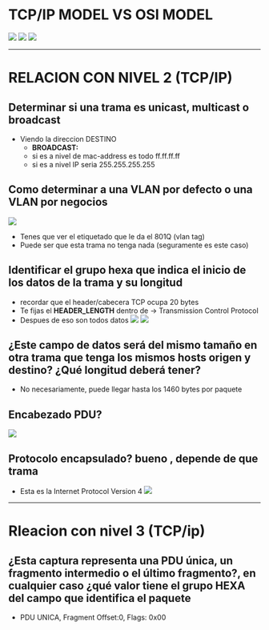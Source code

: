 
# TCP/IP MODEL VS OSI MODEL
![](images/2022-06-23-10-55-10.png) 
![](images/2022-06-23-10-55-37.png) 
![](images/2022-06-23-10-57-20.png) 

---
# RELACION CON NIVEL 2 (TCP/IP)
## Determinar si una trama es unicast, multicast o broadcast
- Viendo la direccion DESTINO
    - **BROADCAST:**
    - si es a nivel de mac-address es todo ff.ff.ff.ff
    - si es a nivel IP seria 255.255.255.255

## Como determinar a una VLAN por defecto o una VLAN por negocios
![](images/2022-06-23-15-31-11.png) 
- Tenes que ver el etiquetado que le da el 801Q (vlan tag)
- Puede ser que esta trama no tenga nada (seguramente es este caso)

## Identificar el grupo hexa que indica el inicio de los datos de la trama y su longitud
- recordar que el header/cabecera TCP ocupa 20 bytes
- Te fijas el **HEADER_LENGTH** dentro de -> Transmission Control Protocol 
- Despues de eso son todos datos
![](images/2022-06-23-11-17-45.png) 
![](images/2022-06-23-11-11-23.png) 

## ¿Este campo de datos será del mismo tamaño en otra trama que tenga los mismos hosts origen y destino? ¿Qué longitud deberá tener?
- No necesariamente, puede llegar hasta los 1460 bytes por paquete

## Encabezado PDU?
![](images/2022-06-23-11-24-24.png) 

## Protocolo encapsulado? bueno , depende de que trama
- Esta es la Internet Protocol Version 4
![](images/2022-06-23-11-26-25.png) 

---
# Rleacion con nivel 3 (TCP/ip)

## ¿Esta captura representa una PDU única, un fragmento intermedio o el último fragmento?, en cualquier caso ¿qué valor tiene el grupo HEXA del campo que identifica el paquete
- PDU UNICA, Fragment Offset:0, Flags: 0x00